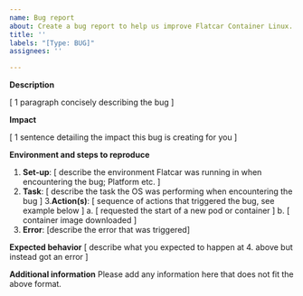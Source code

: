 ```yaml
---
name: Bug report
about: Create a bug report to help us improve Flatcar Container Linux.
title: ''
labels: "[Type: BUG]"
assignees: ''

---
```


**Description**

[ 1 paragraph concisely describing the bug ]

**Impact**

[ 1 sentence detailing the impact this bug is creating for you ]

**Environment and steps to reproduce**

1. **Set-up**: [ describe the environment Flatcar was running in when encountering the bug; Platform etc. ]
2. **Task**: [ describe the task the OS was performing when encountering the bug ]
3.**Action(s)**: [ sequence of actions that triggered the bug, see example below ]
  a. [ requested the start of a new pod or container ]
  b. [ container image downloaded ]
4. **Error**: [describe the error that was triggered]

**Expected behavior**
[ describe what you expected to happen at 4. above but instead got an error ]

**Additional information**
Please add any information here that does not fit the above format.

